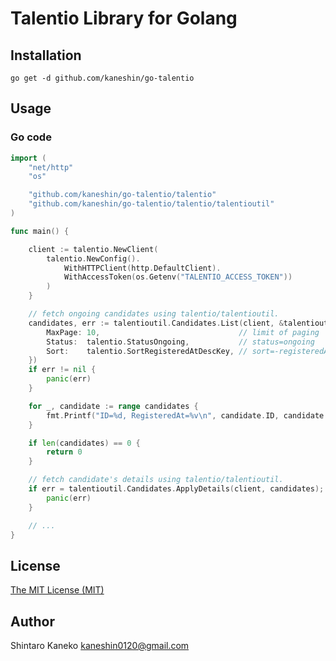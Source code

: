 # Talentio Library for Golang

## Installation

```shell
go get -d github.com/kaneshin/go-talentio
```

## Usage

### Go code

```go
import (
	"net/http"
	"os"

	"github.com/kaneshin/go-talentio/talentio"
	"github.com/kaneshin/go-talentio/talentio/talentioutil"
)

func main() {

	client := talentio.NewClient(
		talentio.NewConfig().
			WithHTTPClient(http.DefaultClient).
			WithAccessToken(os.Getenv("TALENTIO_ACCESS_TOKEN"))
		)
	}

	// fetch ongoing candidates using talentio/talentioutil.
	candidates, err := talentioutil.Candidates.List(client, &talentioutil.CandidatesListOptions{
		MaxPage: 10,                               // limit of paging
		Status:  talentio.StatusOngoing,           // status=ongoing
		Sort:    talentio.SortRegisteredAtDescKey, // sort=-registeredAt
	})
	if err != nil {
		panic(err)
	}

	for _, candidate := range candidates {
		fmt.Printf("ID=%d, RegisteredAt=%v\n", candidate.ID, candidate.RegisteredAt)
	}

	if len(candidates) == 0 {
		return 0
	}

	// fetch candidate's details using talentio/talentioutil.
	if err = talentioutil.Candidates.ApplyDetails(client, candidates); err != nil {
		panic(err)
	}

	// ...
}
```

## License

[The MIT License (MIT)](http://kaneshin.mit-license.org/)

## Author

Shintaro Kaneko <kaneshin0120@gmail.com>
